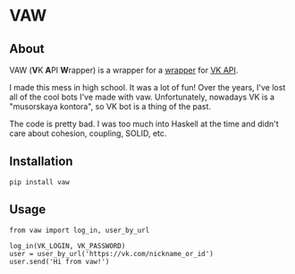 # VAW


## About

VAW (**V**K **A**PI **W**rapper) is a wrapper for a [wrapper](https://github.com/python273/vk_api) for [VK API](https://vk.com/dev/methods).

I made this mess in high school. It was a lot of fun! Over the years, I've lost all of the cool bots I've made with vaw. Unfortunately, nowadays VK is a "musorskaya kontora", so VK bot is a thing of the past.

The code is pretty bad. I was too much into Haskell at the time and didn't care about cohesion, coupling, SOLID, etc.


## Installation

	pip install vaw


## Usage

	from vaw import log_in, user_by_url

	log_in(VK_LOGIN, VK_PASSWORD)
	user = user_by_url('https://vk.com/nickname_or_id')
	user.send('Hi from vaw!')
